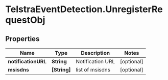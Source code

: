 # TelstraEventDetection.UnregisterRequestObj

## Properties
Name | Type | Description | Notes
------------ | ------------- | ------------- | -------------
**notificationURL** | **String** | Notification URL | [optional] 
**msisdns** | **[String]** | list of msisdns | [optional] 


